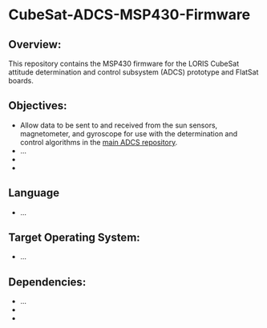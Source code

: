 # CubeSat-ADCS-MSP430-Firmware
## Overview:
This repository contains the MSP430 firmware for the LORIS CubeSat attitude determination and control subsystem (ADCS) prototype and FlatSat boards. 

## Objectives:
- Allow data to be sent to and received from the sun sensors, magnetometer, and gyroscope for use with the determination and control algorithms in the [main ADCS repository](https://github.com/DalhousieSpaceSystemsLab/CubeSat-ADCS).
- ...
-
-

## Language
- ...

## Target Operating System:
- ...

## Dependencies:
- ...
-
-